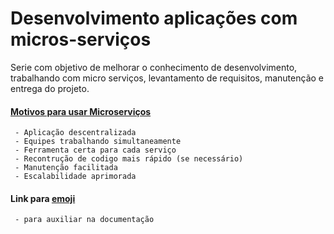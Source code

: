 # Desenvolvimento aplicações com micros-serviços
Serie com objetivo de melhorar o conhecimento de desenvolvimento, trabalhando com micro serviços, levantamento de requisitos, manutenção e entrega do projeto. 



#### [Motivos para usar Microserviços](https://github.com/FranciscoWallison/DESENVOLVIMENTO-DE-SISTEMAS-WEB)
```
 - Aplicação descentralizada
 - Equipes trabalhando simultaneamente
 - Ferramenta certa para cada serviço
 - Recontrução de codigo mais rápido (se necessário)
 - Manutenção facilitada
 - Escalabilidade aprimorada
``` 


#### Link para [emoji](https://gist.github.com/rxaviers/7360908)
```
 - para auxiliar na documentação
```
